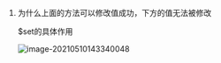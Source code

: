 1. 为什么上面的方法可以修改值成功，下方的值无法被修改

   $set的具体作用

   ![image-20210510143340048](C:\Users\62624\AppData\Roaming\Typora\typora-user-images\image-20210510143340048.png)